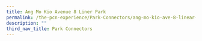 ```yaml
---
title: Ang Mo Kio Avenue 8 Liner Park
permalink: /the-pcn-experience/Park-Connectors/ang-mo-kio-ave-8-linear-park
description: ""
third_nav_title: Park Connectors
---
```

